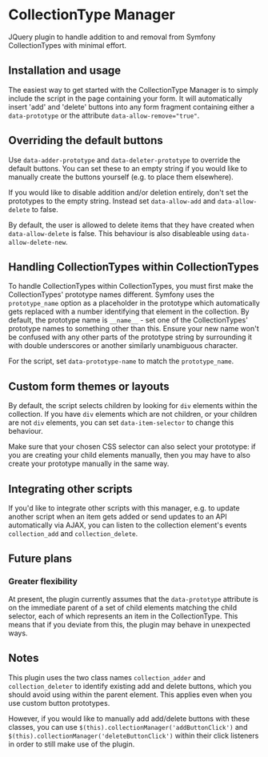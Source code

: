 # CollectionType Manager
JQuery plugin to handle addition to and removal from Symfony CollectionTypes with minimal effort.

## Installation and usage

The easiest way to get started with the CollectionType Manager is to simply include the script in the page containing your form. It will automatically insert 'add' and 'delete' buttons into any form fragment containing either a `data-prototype` or the attribute `data-allow-remove="true"`.

## Overriding the default buttons

Use `data-adder-prototype` and `data-deleter-prototype` to override the default buttons. You can set these to an empty string if you would like to manually create the buttons yourself (e.g. to place them elsewhere).

If you would like to disable addition and/or deletion entirely, don't set the prototypes to the empty string. Instead set `data-allow-add` and `data-allow-delete` to false.

By default, the user is allowed to delete items that they have created when `data-allow-delete` is false. This behaviour is also disableable using `data-allow-delete-new`.

## Handling CollectionTypes within CollectionTypes

To handle CollectionTypes within CollectionTypes, you must first make the CollectionTypes' prototype names different. Symfony uses the `prototype_name` option as a placeholder in the prototype which automatically gets replaced with a number identifying that element in the collection. By default, the prototype name is `__name__` - set one of the CollectionTypes' prototype names to something other than this. Ensure your new name won't be confused with any other parts of the prototype string by surrounding it with double underscores or another similarly unambiguous character.

For the script, set `data-prototype-name` to match the `prototype_name`.

## Custom form themes or layouts

By default, the script selects children by looking for `div` elements within the collection. If you have `div` elements which are not children, or your children are not `div` elements, you can set `data-item-selector` to change this behaviour. 

Make sure that your chosen CSS selector can also select your prototype: if you are creating your child elements manually, then you may have to also create your prototype manually in the same way.

## Integrating other scripts

If you'd like to integrate other scripts with this manager, e.g. to update another script when an item gets added or send updates to an API automatically via AJAX, you can listen to the collection element's events `collection_add` and `collection_delete`.

## Future plans

### Greater flexibility

At present, the plugin currently assumes that the `data-prototype` attribute is on the immediate parent of a set of child elements matching the child selector, each of which represents an item in the CollectionType. This means that if you deviate from this, the plugin may behave in unexpected ways.

## Notes

This plugin uses the two class names `collection_adder` and `collection_deleter` to identify existing add and delete buttons, which you should avoid using within the parent element. This applies even when you use custom button prototypes.

However, if you would like to manually add add/delete buttons with these classes, you can use `$(this).collectionManager('addButtonClick')` and `$(this).collectionManager('deleteButtonClick')` within their click listeners in order to still make use of the plugin.
